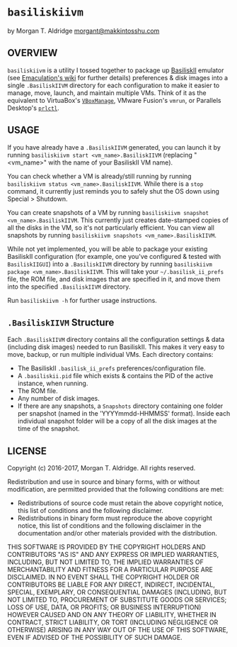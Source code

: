 `basiliskiivm`
==============
by Morgan T. Aldridge <morgant@makkintosshu.com>

OVERVIEW
--------

`basiliskiivm` is a utility I tossed together to package up [BasiliskII](https://github.com/cebix/macemu/) emulator (see [Emaculation's wiki](http://www.emaculation.com/doku.php/basilisk_ii) for further details) preferences & disk images into a single `.BasiliskIIVM` directory for each configuration to make it easier to manage, move, launch, and maintain multiple VMs. Think of it as the equivalent to VirtuaBox's [`VBoxManage`](https://www.virtualbox.org/manual/ch08.html), VMware Fusion's `vmrun`, or Parallels Desktop's [`prlctl`](http://kb.parallels.com/en/112013).

USAGE
-----

If you have already have a `.BasiliskIIVM` generated, you can launch it by running `basiliskiivm start <vm_name>.BasiliskIIVM` (replacing "<vm_name>" with the name of your BasiliskII VM name).

You can check whether a VM is already/still running by running `basiliskiivm status <vm_name>.BasiliskIIVM`. While there is a `stop` command, it currently just reminds you to safely shut the OS down using Special > Shutdown.

You can create snapshots of a VM by running `basiliskiivm snapshot <vm_name>.BasiliskIIVM`. This currently just creates date-stamped copies of all the disks in the VM, so it's not particularly efficient. You can view all snapshots by running `basiliskiivm snapshots <vm_name>.BasiliskIIVM`.

While not yet implemented, you will be able to package your existing BasiliskII configuration (for example, one you've configured & tested with `BasiliskIIGUI`) into a `.BasiliskIIVM` directory by running `basiliskiivm package <vm_name>.BasiliskIIVM`. This will take your `~/.basilisk_ii_prefs` file, the ROM file, and disk images that are specified in it, and move them into the specified `.BasiliskIIVM` directory.

Run `basiliskiivm -h` for further usage instructions.

`.BasiliskIIVM` Structure
-------------------------

Each `.BasiliskIIVM` directory contains all the configuration settings & data (including disk images) needed to run BasiliskII. This makes it very easy to move, backup, or run multiple individual VMs. Each directory contains:

* The BasiliskII `.basilisk_ii_prefs` preferences/configuration file.
* A `.basiliskii.pid` file which exists & contains the PID of the active instance, when running.
* The ROM file.
* Any number of disk images.
* If there are any snapshots, a `Snapshots` directory containing one folder per snapshot (named in the 'YYYYmmdd-HHMMSS' format). Inside each individual snapshot folder will be a copy of all the disk images at the time of the snapshot.

LICENSE
-------

Copyright (c) 2016-2017, Morgan T. Aldridge. All rights reserved.

Redistribution and use in source and binary forms, with or without 
modification, are permitted provided that the following conditions are met:

- Redistributions of source code must retain the above copyright notice, this 
  list of conditions and the following disclaimer.
- Redistributions in binary form must reproduce the above copyright notice, 
  this list of conditions and the following disclaimer in the documentation 
  and/or other materials provided with the distribution.

THIS SOFTWARE IS PROVIDED BY THE COPYRIGHT HOLDERS AND CONTRIBUTORS "AS IS" 
AND ANY EXPRESS OR IMPLIED WARRANTIES, INCLUDING, BUT NOT LIMITED TO, THE 
IMPLIED WARRANTIES OF MERCHANTABILITY AND FITNESS FOR A PARTICULAR PURPOSE ARE
DISCLAIMED. IN NO EVENT SHALL THE COPYRIGHT HOLDER OR CONTRIBUTORS BE LIABLE 
FOR ANY DIRECT, INDIRECT, INCIDENTAL, SPECIAL, EXEMPLARY, OR CONSEQUENTIAL 
DAMAGES (INCLUDING, BUT NOT LIMITED TO, PROCUREMENT OF SUBSTITUTE GOODS OR 
SERVICES; LOSS OF USE, DATA, OR PROFITS; OR BUSINESS INTERRUPTION) HOWEVER 
CAUSED AND ON ANY THEORY OF LIABILITY, WHETHER IN CONTRACT, STRICT LIABILITY, 
OR TORT (INCLUDING NEGLIGENCE OR OTHERWISE) ARISING IN ANY WAY OUT OF THE USE 
OF THIS SOFTWARE, EVEN IF ADVISED OF THE POSSIBILITY OF SUCH DAMAGE.
